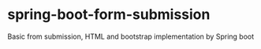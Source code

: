 # spring-boot-form-submission
Basic from submission, HTML and bootstrap implementation by Spring boot
